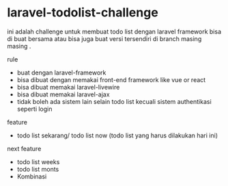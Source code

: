 # laravel-todolist-challenge

ini adalah challenge untuk membuat todo list dengan laravel framework bisa di buat bersama atau bisa juga buat versi tersendiri di branch
masing masing .

rule
- buat dengan laravel-framework 
- bisa dibuat dengan memakai front-end framework like vue or react
- bisa dibuat memakai laravel-livewire
- bisa dibuat memakai laravel-ajax
- tidak boleh ada sistem lain selain todo list kecuali sistem authentikasi seperti login

feature
- todo list sekarang/ todo list now (todo list yang harus dilakukan hari ini)

next feature
- todo list weeks
- todo list monts
- Kombinasi
